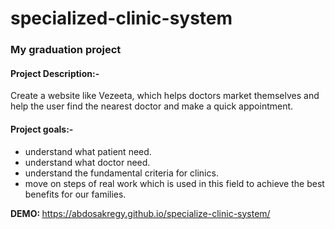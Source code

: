# specialized-clinic-system

### My graduation project

#### Project Description:-
Create a website like Vezeeta, which helps doctors market
themselves and help the user find the nearest doctor and
make a quick appointment.

#### Project goals:-
<ul>
  <li>understand what patient need.</li>
  <li>understand what doctor need.</li>
  <li>understand the fundamental criteria for clinics.
</li>
  <li>move on steps of real work which is used in this field to achieve the best benefits for our families.</li>
</ul>

<strong>DEMO: </strong>https://abdosakregy.github.io/specialize-clinic-system/
